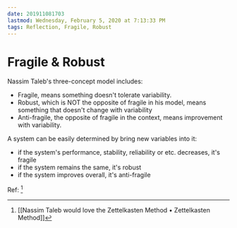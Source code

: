 ```yaml
---
date: 201911081703
lastmod: Wednesday, February 5, 2020 at 7:13:33 PM
tags: Reflection, Fragile, Robust
---
```

# Fragile & Robust

Nassim Taleb's three-concept model includes:

* Fragile, means something doesn't tolerate variability.
* Robust, which is NOT the opposite of fragile in his model, means something that doesn't change with variability
* Anti-fragile, the opposite of fragile in the context, means improvement with variability.

A system can be easily determined by bring new variables into it:

* if the system's performance, stability, reliability or etc. decreases, it's fragile
* if the system remains the same, it's robust
* if the system improves overall, it's anti-fragile


Ref: [^8CA592F2F253]



[^8CA592F2F253]: [[Nassim Taleb would love the Zettelkasten Method • Zettelkasten Method]]